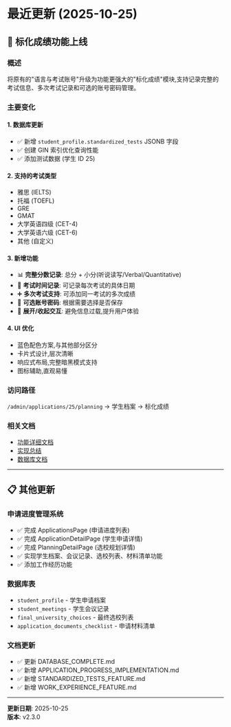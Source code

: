 # 最近更新 (2025-10-25)

## 🎯 标化成绩功能上线

### 概述
将原有的"语言与考试账号"升级为功能更强大的"标化成绩"模块,支持记录完整的考试信息、多次考试记录和可选的账号密码管理。

### 主要变化

#### 1. 数据库更新
- ✅ 新增 `student_profile.standardized_tests` JSONB 字段
- ✅ 创建 GIN 索引优化查询性能
- ✅ 添加测试数据 (学生 ID 25)

#### 2. 支持的考试类型
- 雅思 (IELTS)
- 托福 (TOEFL)
- GRE
- GMAT
- 大学英语四级 (CET-4)
- 大学英语六级 (CET-6)
- 其他 (自定义)

#### 3. 新增功能
- 📊 **完整分数记录**: 总分 + 小分(听说读写/Verbal/Quantitative)
- 📅 **考试时间记录**: 可记录每次考试的具体日期
- ➕ **多次考试支持**: 可添加同一考试的多次成绩
- 🔐 **可选账号密码**: 根据需要选择是否保存
- 🎨 **展开/收起交互**: 避免信息过载,提升用户体验

#### 4. UI 优化
- 蓝色配色方案,与其他部分区分
- 卡片式设计,层次清晰
- 响应式布局,完整暗黑模式支持
- 图标辅助,直观易懂

### 访问路径
`/admin/applications/25/planning` → 学生档案 → 标化成绩

### 相关文档
- [功能详细文档](STANDARDIZED_TESTS_FEATURE.md)
- [实现总结](标化成绩功能实现总结.md)
- [数据库文档](DATABASE_COMPLETE.md#19-student_profile-学生申请档案表)

---

## 📋 其他更新

### 申请进度管理系统
- ✅ 完成 ApplicationsPage (申请进度列表)
- ✅ 完成 ApplicationDetailPage (学生申请详情)
- ✅ 完成 PlanningDetailPage (选校规划详情)
- ✅ 实现学生档案、会议记录、选校列表、材料清单功能
- ✅ 添加工作经历功能

### 数据库表
- `student_profile` - 学生申请档案
- `student_meetings` - 学生会议记录
- `final_university_choices` - 最终选校列表
- `application_documents_checklist` - 申请材料清单

### 文档更新
- ✅ 更新 DATABASE_COMPLETE.md
- ✅ 新增 APPLICATION_PROGRESS_IMPLEMENTATION.md
- ✅ 新增 STANDARDIZED_TESTS_FEATURE.md
- ✅ 新增 WORK_EXPERIENCE_FEATURE.md

---

**更新日期**: 2025-10-25  
**版本**: v2.3.0

